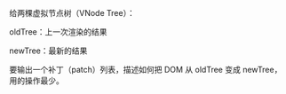 给两棵虚拟节点树（VNode Tree）：

oldTree：上一次渲染的结果

newTree：最新的结果

要输出一个补丁（patch）列表，描述如何把 DOM 从 oldTree 变成 newTree，用的操作最少。